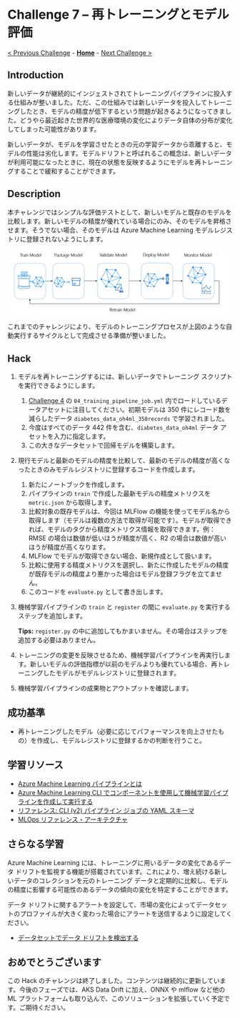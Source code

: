 # Challenge 7 – 再トレーニングとモデル評価

[< Previous Challenge](./Challenge-06.md) - **[Home](./README.md)** - [Next Challenge >](./Challenge-08.md)

## Introduction

新しいデータが継続的にインジェストされてトレーニングパイプラインに投入する仕組みが整いました。ただ、この仕組みでは新しいデータを投入してトレーニングしたとき、モデルの精度が低下するという問題が起きるようになってきました。どうやら最近起きた世界的な医療環境の変化によりデータ自体の分布が変化してしまった可能性があります。

新しいデータが、モデルを学習させたときの元の学習データから乖離すると、モデルの性能は劣化します。モデルドリフトと呼ばれるこの概念は、新しいデータが利用可能になったときに、現在の状態を反映するようにモデルを再トレーニングすることで緩和することができます。

## Description

本チャレンジではシンプルな評価テストとして、新しいモデルと既存のモデルを比較します。新しいモデルの精度が優れている場合にのみ、そのモデルを昇格させます。そうでない場合、そのモデルは Azure Machine Learning モデルレジストリに登録されないようにします。

![MLOps pipeline by microsoft/MLOpsPython](./images/002.png)

これまでのチャレンジにより、モデルのトレーニングプロセスが上図のような自動実行するサイクルとして完成させる準備が整いました。

## Hack
1. モデルを再トレーニングするには、新しいデータでトレーニング スクリプトを実行できるようにします。
    1. [Challenge 4](./Challenge-04.md) の `04_training_pipeline_job.yml` 内でロードしているデータアセットに注目してください。初期モデルは 350 件にレコード数を減らしたデータ `diabetes_data_oh4ml_350records` で学習されました。
    1. 今度はすべてのデータ 442 件を含む、`diabetes_data_oh4ml` データ アセットを入力に指定します。
    1. この大きなデータセットで回帰モデルを構築します。
1. 現行モデルと最新のモデルの精度を比較して、最新のモデルの精度が高くなったときのみモデルレジストリに登録するコードを作成します。
    1. 新たにノートブックを作成します。
    1. パイプラインの `train` で作成した最新モデルの精度メトリクスを `metric.json` から取得します。
    1. 比較対象の既存モデルは、今回は MLFlow の機能を使ってモデル名から取得します（モデルは複数の方法で取得が可能です）。モデルが取得できれば、モデルのタグから精度メトリクス情報を取得できます。例：RMSE の場合は数値が低いほうが精度が高く、R2 の場合は数値が高いほうが精度が高くなります。
    1. MLFlow でモデルが取得できない場合、新規作成として扱います。
    1. 比較に使用する精度メトリクスを選択し、新たに作成したモデルの精度が既存モデルの精度より悪かった場合はモデル登録フラグを立てません。
    1. このコードを `evaluate.py` として書き出します。
1. 機械学習パイプラインの `train` と `register` の間に `evaluate.py` を実行するステップを追加します。

    **Tips:** `register.py` の中に追加してもかまいません。その場合はステップを追加する必要はありません。

1. トレーニングの変更を反映させるため、機械学習パイプラインを再実行します。新しいモデルの評価指標が以前のモデルよりも優れている場合、再トレーニングしたモデルがモデルレジストリに登録されます。
1. 機械学習パイプラインの成果物とアウトプットを確認します。

## 成功基準

- 再トレーニングしたモデル（必要に応じてパフォーマンスを向上させたもの）を作成し、モデルレジストリに登録するかの判断を行うこと。

## 学習リソース
 - [Azure Machine Learning パイプラインとは](https://learn.microsoft.com/azure/machine-learning/concept-ml-pipelines)
 - [Azure Machine Learning CLI でコンポーネントを使用して機械学習パイプラインを作成して実行する](https://learn.microsoft.com/azure/machine-learning/how-to-create-component-pipelines-cli)
 - [リファレンス: CLI (v2) パイプライン ジョブの YAML スキーマ](https://learn.microsoft.com/azure/machine-learning/reference-yaml-job-pipeline)
- [MLOps リファレンス・アーキテクチャ](https://learn.microsoft.com/azure/architecture/reference-architectures/ai/mlops-python)

## さらなる学習
Azure Machine Learning には、トレーニングに用いるデータの変化であるデータ ドリフトを監視する機能が搭載されています。これにより、増え続ける新しいデータのコレクションを元のトレーニング データと定期的に比較し、モデルの精度に影響する可能性のあるデータの傾向の変化を特定することができます。

データ ドリフトに関するアラートを設定して、市場の変化によってデータセットのプロファイルが大きく変わった場合にアラートを送信するように設定してください。

- [データセットでデータ ドリフトを検出する](https://learn.microsoft.com/azure/machine-learning/v1/how-to-monitor-datasets)
## おめでとうございます

この Hack のチャレンジは終了しました。コンテンツは継続的に更新しています。今後のフェーズでは、AKS Data Drift に加え、ONNX や mlflow など他の ML プラットフォームも取り込んで、このソリューションを拡張していく予定です。ご期待ください。
